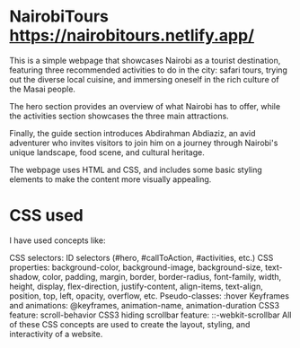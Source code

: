 # NairobiTours https://nairobitours.netlify.app/ 
This is a simple webpage that showcases Nairobi as a tourist destination, featuring three recommended activities to do in the city: safari tours, trying out the diverse local cuisine, and immersing oneself in the rich culture of the Masai people. 

The hero section provides an overview of what Nairobi has to offer, while the activities section showcases the three main attractions. 

Finally, the guide section introduces Abdirahman Abdiaziz, an avid adventurer who invites visitors to join him on a journey through Nairobi's unique landscape, food scene, and cultural heritage. 

The webpage uses HTML and CSS, and includes some basic styling elements to make the content more visually appealing.

# CSS used 

I have used concepts like:

CSS selectors: ID selectors (#hero, #callToAction, #activities, etc.)
CSS properties: background-color, background-image, background-size, text-shadow, color, padding, margin, border, border-radius, font-family, width, height, display, flex-direction, justify-content, align-items, text-align, position, top, left, opacity, overflow, etc.
Pseudo-classes: :hover
Keyframes and animations: @keyframes, animation-name, animation-duration
CSS3 feature: scroll-behavior
CSS3 hiding scrollbar feature: ::-webkit-scrollbar
All of these CSS concepts are used to create the layout, styling, and interactivity of a website.
